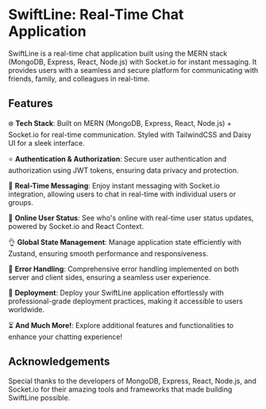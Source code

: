 # SwiftLine: Real-Time Chat Application

SwiftLine is a real-time chat application built using the MERN stack (MongoDB, Express, React, Node.js) with Socket.io for instant messaging. It provides users with a seamless and secure platform for communicating with friends, family, and colleagues in real-time.

## Features

❄️ **Tech Stack**: Built on MERN (MongoDB, Express, React, Node.js) + Socket.io for real-time communication. Styled with TailwindCSS and Daisy UI for a sleek interface.

⭐ **Authentication & Authorization**: Secure user authentication and authorization using JWT tokens, ensuring data privacy and protection.

👾 **Real-Time Messaging**: Enjoy instant messaging with Socket.io integration, allowing users to chat in real-time with individual users or groups.

🚀 **Online User Status**: See who's online with real-time user status updates, powered by Socket.io and React Context.

👌 **Global State Management**: Manage application state efficiently with Zustand, ensuring smooth performance and responsiveness.

🐞 **Error Handling**: Comprehensive error handling implemented on both server and client sides, ensuring a seamless user experience.

🎃 **Deployment**: Deploy your SwiftLine application effortlessly with professional-grade deployment practices, making it accessible to users worldwide.

⏳ **And Much More!**: Explore additional features and functionalities to enhance your chatting experience!

## Acknowledgements

Special thanks to the developers of MongoDB, Express, React, Node.js, and Socket.io for their amazing tools and frameworks that made building SwiftLine possible.
